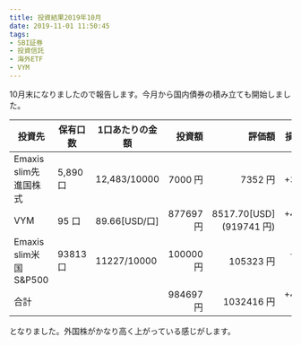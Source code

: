 ```yaml
---
title: 投資結果2019年10月
date: 2019-11-01 11:50:45
tags:
- SBI証券
- 投資信託
- 海外ETF
- VYM
---
```


10月末になりましたので報告します。今月から国内債券の積み立ても開始しました。

|投資先|保有口数|1口あたりの金額|投資額|評価額|損益[円]|利回り|備考|
|----|-----|----|----:|-----:|----:|----:|----|
|Emaxis slim先進国株式|5,890 口|12,483/10000| 7000 円 | 7352 円 | +352 円| 5.03%||
|VYM|95 口|89.66[USD/口]|877697 円 |8517.70[USD] (919741 円)| +42044 円|4.57%||
|Emaxis slim米国S&P500| 93813 口|11227/10000| 100000 円| 105323 円| +5323 円| 5.32%||
|合計|||984697 円| 1032416 円| +47719 円| 4.85%||

となりました。外国株がかなり高く上がっている感じがします。
